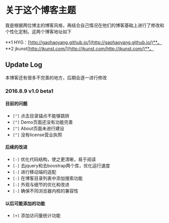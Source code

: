 # 关于这个博客主题

我是根据两位博主的博客风格，再结合自己情况在他们的博客基础上进行了修改和个性化定制。这两个博客地址如下

**1 HYG：[http://gaohaoyang.github.io/](http://gaohaoyang.github.io/)**。
**2 jkunst[http://jkunst.com/](http://jkunst.com/http://jkunst.com/)**。

## Update Log
本博客还有很多不完善的地方，后期会逐一进行修改
### 2016.8.9 v1.0 beta1
#### 目前的问题
* `[^]` 点击目录锚点不能够跳转
* `[^]` Demo页面还没有功能完善
* `[^]` About页面未进行建设
* `[^]` 没有license营业执照

#### 后续的改进

* `[-]` 优化代码结构，使之更清晰，易于阅读
* `[-]` 去jquery和去boostrap两个库，优化运行速度
* `[-]` 进行移动端的适配
* `[-]` 在博客目录列表中添加搜索功能
* `[-]` 外观与细节的优化和改进
* `[-]` 确保不同浏览器内核的兼容性

#### 以后可能添加的功能

* `[+]` 添加访问量统计功能
